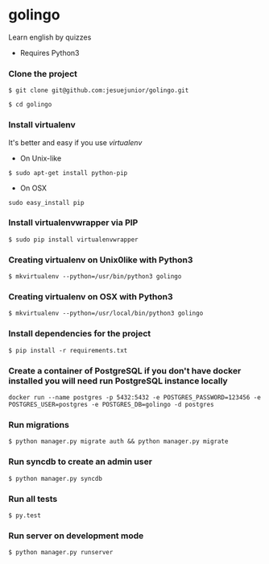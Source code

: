 # golingo
Learn english by quizzes 

* Requires Python3

### Clone the project

```shell
$ git clone git@github.com:jesuejunior/golingo.git
```

```shell
$ cd golingo
```
### Install virtualenv 

It's better and easy if you use _virtualenv_ 

 * On Unix-like

``` $ sudo apt-get install python-pip ```

 * On OSX

```sudo easy_install pip```

### Install virtualenvwrapper via PIP

```shell
$ sudo pip install virtualenvwrapper 
```

### Creating virtualenv on Unix0like with Python3

```shell
$ mkvirtualenv --python=/usr/bin/python3 golingo
```

### Creating virtualenv on OSX with Python3

```shell
$ mkvirtualenv --python=/usr/local/bin/python3 golingo
```

### Install dependencies for the project

```shell
$ pip install -r requirements.txt
```

### Create a container of PostgreSQL if you don't have docker installed you will need run PostgreSQL instance locally

```shell
docker run --name postgres -p 5432:5432 -e POSTGRES_PASSWORD=123456 -e POSTGRES_USER=postgres -e POSTGRES_DB=golingo -d postgres
```

### Run migrations

```shell
$ python manager.py migrate auth && python manager.py migrate
```

### Run syncdb to create an admin user

```shell
$ python manager.py syncdb
```



### Run all tests

```shell
$ py.test
```

### Run server on development mode

```shell
$ python manager.py runserver
```


